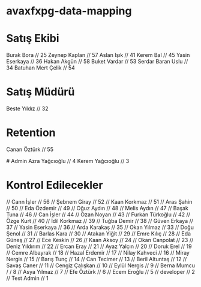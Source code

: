# avaxfxpg-data-mapping

# Satış Ekibi

Burak Bora // 25
Zeynep Kaplan // 57
Aslan Işık // 41
Kerem Bal // 45
Yasin Eserkaya // 36
Hakan Akgün // 58
Buket Vardar // 53
Serdar Baran Uslu // 34
Batuhan Mert Çelik // 54

# Satış Müdürü

Beste Yıldız // 32

# Retention

Canan Öztürk // 55

# Admin
Azra Yağcıoğlu // 4
Kerem Yağcıoğlu // 3

# Kontrol Edilecekler

// Cann İşler // 56
// Şebnem Giray // 52
// Kaan Korkmaz // 51
// Aras Şahin // 50
// Eda Özdemir // 49
// Oğuz Aydın // 48
// Melis Aydın // 47
// Başak Tuna // 46
// Can İşler // 44
// Ozan Noyan // 43
// Furkan Türkoğlu // 42
// Özge Kurt // 40
// İdil Korkmaz // 39
// Tuğba Demir // 38
// Güven Erkaya // 37
// Yasin Eserkaya // 36
// Arda Karakaş // 35
// Okan Yılmaz // 33
// Doğu Şenol // 31
// Barlas Kara // 30
// Atakan Yiğit // 29
// Emre Kılıç // 28
// Eda Güneş // 27
// Ece Keskin // 26
// Kaan Aksoy // 24
// Okan Canpolat // 23
// Deniz Yıldırım // 22
// Ercan Eray // 21
// Ayaz Yalçın // 20
// Doruk Erel // 19
// Cemre Albayrak // 18
// Hazal Erdemir // 17
// Nilay Kahveci // 16
// Miray Nergis // 15
// Barış Tunç // 14
// Can Tecimer // 13
// Beril Altuntaş // 12
// Savaş Caner // 11
// Cengiz Çalışkan // 10
// Eylül Nergis // 9
// Berna Mumcu / / 8
// Asya Yılmaz // 7
// Efe Öztürk // 6
// Ecem Eroğlu // 5
// developer // 2
// Test Admin // 1
